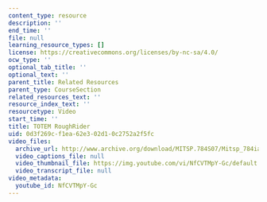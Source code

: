 ```yaml
---
content_type: resource
description: ''
end_time: ''
file: null
learning_resource_types: []
license: https://creativecommons.org/licenses/by-nc-sa/4.0/
ocw_type: ''
optional_tab_title: ''
optional_text: ''
parent_title: Related Resources
parent_type: CourseSection
related_resources_text: ''
resource_index_text: ''
resourcetype: Video
start_time: ''
title: TOTEM RoughRider
uid: 0d3f269c-f1ea-62e3-02d1-0c2752a2f5fc
video_files:
  archive_url: http://www.archive.org/download/MITSP.784S07/Mitsp_784iap07_totem_300k.mp4
  video_captions_file: null
  video_thumbnail_file: https://img.youtube.com/vi/NfCVTMpY-Gc/default.jpg
  video_transcript_file: null
video_metadata:
  youtube_id: NfCVTMpY-Gc
---
```

